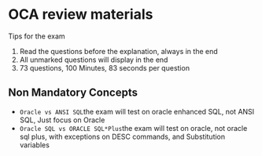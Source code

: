 # OCA review materials

Tips for the exam

1. Read the questions before the explanation, always in the end
2. All unmarked questions will display in the end
3. 73 questions, 100 Minutes, 83 seconds per question

## Non Mandatory Concepts

- `Oracle vs ANSI SQL`the exam will test on oracle enhanced SQL, not ANSI SQL, Just focus on Oracle
- `Oracle SQL vs ORACLE SQL*Plus`the exam will test on oracle, not oracle sql plus, with exceptions on DESC commands, and Substitution variables
